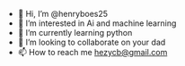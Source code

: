- 👋 Hi, I’m @henryboes25
- 👀 I’m interested in Ai and machine learning
- 🌱 I’m currently learning python
- 💞️ I’m looking to collaborate on your dad
- 📫 How to reach me hezycb@gmail.com

<!---
henryboes25/henryboes25 is a ✨ special ✨ repository because its `README.md` (this file) appears on your GitHub profile.
You can click the Preview link to take a look at your changes.
--->
